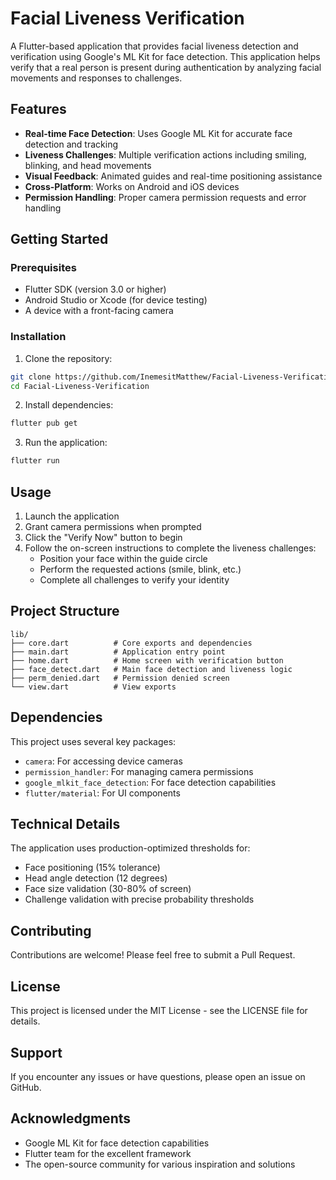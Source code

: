 # Facial Liveness Verification

A Flutter-based application that provides facial liveness detection and verification using Google's ML Kit for face detection. This application helps verify that a real person is present during authentication by analyzing facial movements and responses to challenges.

## Features

- **Real-time Face Detection**: Uses Google ML Kit for accurate face detection and tracking
- **Liveness Challenges**: Multiple verification actions including smiling, blinking, and head movements
- **Visual Feedback**: Animated guides and real-time positioning assistance
- **Cross-Platform**: Works on Android and iOS devices
- **Permission Handling**: Proper camera permission requests and error handling

## Getting Started

### Prerequisites

- Flutter SDK (version 3.0 or higher)
- Android Studio or Xcode (for device testing)
- A device with a front-facing camera

### Installation

1. Clone the repository:
```bash
git clone https://github.com/InemesitMatthew/Facial-Liveness-Verification.git
cd Facial-Liveness-Verification
```

2. Install dependencies:
```bash
flutter pub get
```

3. Run the application:
```bash
flutter run
```

## Usage

1. Launch the application
2. Grant camera permissions when prompted
3. Click the "Verify Now" button to begin
4. Follow the on-screen instructions to complete the liveness challenges:
   - Position your face within the guide circle
   - Perform the requested actions (smile, blink, etc.)
   - Complete all challenges to verify your identity

## Project Structure

```
lib/
├── core.dart          # Core exports and dependencies
├── main.dart          # Application entry point
├── home.dart          # Home screen with verification button
├── face_detect.dart   # Main face detection and liveness logic
├── perm_denied.dart   # Permission denied screen
└── view.dart          # View exports
```

## Dependencies

This project uses several key packages:

- `camera`: For accessing device cameras
- `permission_handler`: For managing camera permissions
- `google_mlkit_face_detection`: For face detection capabilities
- `flutter/material`: For UI components

## Technical Details

The application uses production-optimized thresholds for:
- Face positioning (15% tolerance)
- Head angle detection (12 degrees)
- Face size validation (30-80% of screen)
- Challenge validation with precise probability thresholds

## Contributing

Contributions are welcome! Please feel free to submit a Pull Request.

## License

This project is licensed under the MIT License - see the LICENSE file for details.

## Support

If you encounter any issues or have questions, please open an issue on GitHub.

## Acknowledgments

- Google ML Kit for face detection capabilities
- Flutter team for the excellent framework
- The open-source community for various inspiration and solutions

